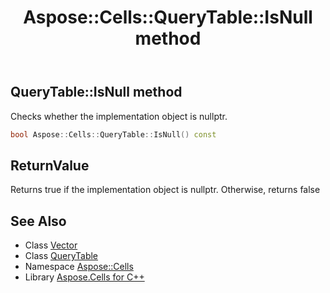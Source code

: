 ﻿---
title: Aspose::Cells::QueryTable::IsNull method
linktitle: IsNull
second_title: Aspose.Cells for C++ API Reference
description: 'Aspose::Cells::QueryTable::IsNull method. Checks whether the implementation object is nullptr in C++.'
type: docs
weight: 500
url: /cpp/aspose.cells/querytable/isnull/
---
## QueryTable::IsNull method


Checks whether the implementation object is nullptr.

```cpp
bool Aspose::Cells::QueryTable::IsNull() const
```


## ReturnValue

Returns true if the implementation object is nullptr. Otherwise, returns false

## See Also

* Class [Vector](../../vector/)
* Class [QueryTable](../)
* Namespace [Aspose::Cells](../../)
* Library [Aspose.Cells for C++](../../../)
